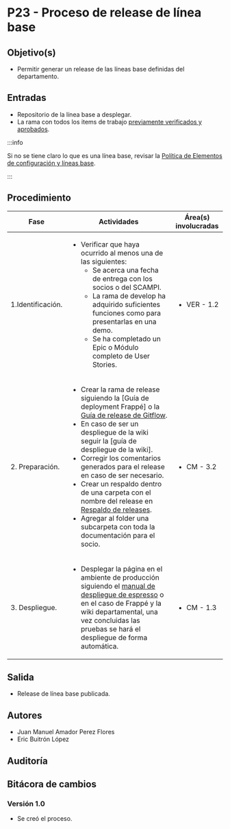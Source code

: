 # P23 - Proceso de release de línea base

## Objetivo(s)

- Permitir generar un release de las líneas base definidas del departamento.

## Entradas

- Repositorio de la línea base a desplegar.
- La rama con todos los items de trabajo [previamente verificados y aprobados](P21-proceso-verificacion-items).

:::info

Si no se tiene claro lo que es una línea base, revisar la [Política de Elementos de configuración y líneas base](../politicas/POL04-Definicion%20de%20elementos%20de%20configuracion).

:::

## Procedimiento

| Fase |   Actividades   | Área(s) involucradas |
|------|:---------------:|--------------------|
| 1.Identificación. | <ul align="left"><li>Verificar que haya ocurrido al menos una de las siguientes: <ul><li>Se acerca una fecha de entrega con los socios o del SCAMPI.</li><li>La rama de develop ha adquirido suficientes funciones como para presentarlas en una demo.</li><li>Se ha completado un Epic o Módulo completo de User Stories.</li></ul></li></ul>| <ul><li>VER - 1.2</li></ul> |
| 2. Preparación. | <ul align="left"><li>Crear la rama de release siguiendo la [Guía de deployment Frappé] o la [Guía de release de Gitflow](https://docs.github.com/es/repositories/releasing-projects-on-github/managing-releases-in-a-repository).</li><li>En caso de ser un despliegue de la wiki seguir la [guía de despliegue de la wiki].</li><li>Corregir los comentarios generados para el release en caso de ser necesario.</li><li>Crear un respaldo dentro de una carpeta con el nombre del release en [Respaldo de releases](https://drive.google.com/drive/u/0/folders/1f6aYc0JVOozt5lnQEEq-tqHd7mNK6Sim).</li><li>Agregar al folder una subcarpeta con toda la documentación para el socio.</li></ul> | <ul><li>CM - 3.2</li></ul> |
| 3. Despliegue. | <ul align="left"><li>Desplegar la página en el ambiente de producción siguiendo el [manual de despliegue de espresso](https://taro-it.github.io/Espresso_doc/handbook_arquitectura/configuration/manual-despliegue) o en el caso de Frappé y la wiki departamental, una vez concluidas las pruebas se hará el despliegue de forma automática.</li></ul>| <ul><li>CM - 1.3</li></ul> |

## Salida

- Release de línea base publicada.

## Autores

- Juan Manuel Amador Perez Flores
- Eric Buitrón López

## Auditoría

## Bitácora de cambios

### Versión 1.0

- Se creó el proceso.
